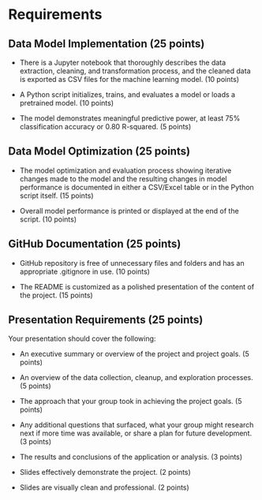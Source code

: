 # Requirements
## Data Model Implementation (25 points)
- There is a Jupyter notebook that thoroughly describes the data extraction, cleaning, and transformation process, and the cleaned data is exported as CSV files for the machine learning model. (10 points)

- A Python script initializes, trains, and evaluates a model or loads a pretrained model. (10 points)

- The model demonstrates meaningful predictive power, at least 75% classification accuracy or 0.80 R-squared. (5 points)

## Data Model Optimization (25 points)
- The model optimization and evaluation process showing iterative changes made to the model and the resulting changes in model performance is documented in either a CSV/Excel table or in the Python script itself. (15 points)

- Overall model performance is printed or displayed at the end of the script. (10 points)

## GitHub Documentation (25 points)
- GitHub repository is free of unnecessary files and folders and has an appropriate .gitignore in use. (10 points)

- The README is customized as a polished presentation of the content of the project. (15 points)

## Presentation Requirements (25 points)
Your presentation should cover the following:

- An executive summary or overview of the project and project goals. (5 points)

- An overview of the data collection, cleanup, and exploration processes. (5 points)

- The approach that your group took in achieving the project goals. (5 points)

- Any additional questions that surfaced, what your group might research next if more time was available, or share a plan for future development. (3 points)

- The results and conclusions of the application or analysis. (3 points)

- Slides effectively demonstrate the project. (2 points)

- Slides are visually clean and professional. (2 points)